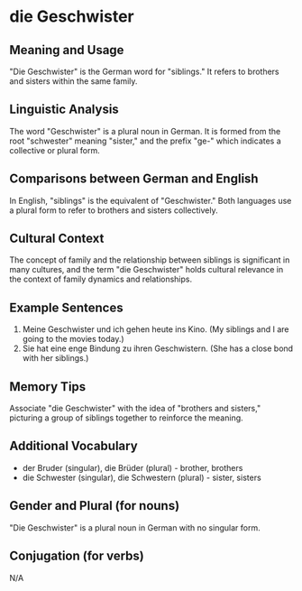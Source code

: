 # die Geschwister
## Meaning and Usage
"Die Geschwister" is the German word for "siblings." It refers to brothers and sisters within the same family.

## Linguistic Analysis
The word "Geschwister" is a plural noun in German. It is formed from the root "schwester" meaning "sister," and the prefix "ge-" which indicates a collective or plural form. 

## Comparisons between German and English
In English, "siblings" is the equivalent of "Geschwister." Both languages use a plural form to refer to brothers and sisters collectively.

## Cultural Context
The concept of family and the relationship between siblings is significant in many cultures, and the term "die Geschwister" holds cultural relevance in the context of family dynamics and relationships.

## Example Sentences
1. Meine Geschwister und ich gehen heute ins Kino. (My siblings and I are going to the movies today.)
2. Sie hat eine enge Bindung zu ihren Geschwistern. (She has a close bond with her siblings.)

## Memory Tips
Associate "die Geschwister" with the idea of "brothers and sisters," picturing a group of siblings together to reinforce the meaning.

## Additional Vocabulary
- der Bruder (singular), die Brüder (plural) - brother, brothers
- die Schwester (singular), die Schwestern (plural) - sister, sisters

## Gender and Plural (for nouns)
"Die Geschwister" is a plural noun in German with no singular form.

## Conjugation (for verbs)
N/A